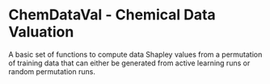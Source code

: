 # ChemDataVal - Chemical Data Valuation

A basic set of functions to compute data Shapley values from a permutation of training data that can either be generated from active learning runs or random permutation runs.
